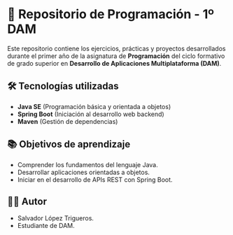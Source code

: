 # 📘 Repositorio de Programación - 1º DAM

Este repositorio contiene los ejercicios, prácticas y proyectos desarrollados durante el primer año de la asignatura de **Programación** del ciclo formativo de grado superior en **Desarrollo de Aplicaciones Multiplataforma (DAM)**.

## 🛠 Tecnologías utilizadas

- **Java SE** (Programación básica y orientada a objetos)
- **Spring Boot** (Iniciación al desarrollo web backend)
- **Maven** (Gestión de dependencias)

## 📚 Objetivos de aprendizaje

- Comprender los fundamentos del lenguaje Java.
- Desarrollar aplicaciones orientadas a objetos.
- Iniciar en el desarrollo de APIs REST con Spring Boot.

## 🧑‍🎓 Autor

- Salvador  López  Trigueros.
- Estudiante de DAM.